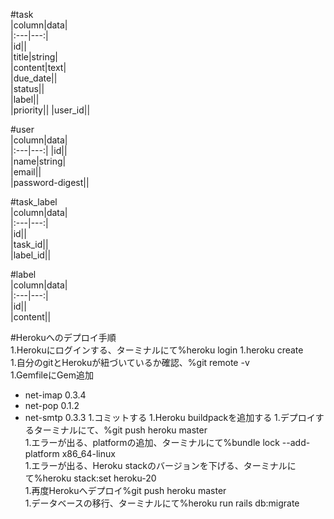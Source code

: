 #task  
|column|data|  
|:---|---:|   
|id||  
|title|string|    
|content|text|    
|due_date||   
|status||   
|label||  
|priority||
|user_id||

#user  
|column|data|  
|:---|---:| 
|id||  
|name|string|  
|email||  
|password-digest||  

#task_label  
|column|data|  
|:---|---:|   
|id||  
|task_id||  
|label_id||  

#label  
|column|data|  
|:---|---:|  
|id||  
|content|| 

#Herokuへのデプロイ手順  
1.Herokuにログインする、ターミナルにて%heroku login
1.heroku create  
1.自分のgitとHerokuが紐づいているか確認、%git remote -v  
1.GemfileにGem追加  
- net-imap 0.3.4
- net-pop 0.1.2
- net-smtp 0.3.3 
1.コミットする
1.Heroku buildpackを追加する 
1.デプロイするターミナルにて、%git push heroku master  
1.エラーが出る、platformの追加、ターミナルにて%bundle lock --add-platform x86_64-linux  
1.エラーが出る、Heroku stackのバージョンを下げる、ターミナルにて%heroku stack:set heroku-20  
1.再度Herokuへデプロイ%git push heroku master  
1.データベースの移行、ターミナルにて%heroku run rails db:migrate  
